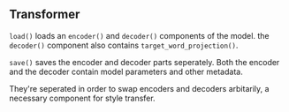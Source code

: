 ## Transformer

`load()` loads an `encoder()` and `decoder()` components of the model. the `decoder()` component also contains `target_word_projection()`.

`save()` saves the encoder and decoder parts seperately.
Both the encoder and the decoder contain model parameters and other
metadata.

They're seperated in order to swap encoders and decoders arbitarily, a necessary component for style transfer.